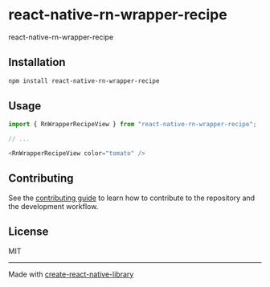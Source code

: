 # react-native-rn-wrapper-recipe

react-native-rn-wrapper-recipe

## Installation


```sh
npm install react-native-rn-wrapper-recipe
```


## Usage


```js
import { RnWrapperRecipeView } from "react-native-rn-wrapper-recipe";

// ...

<RnWrapperRecipeView color="tomato" />
```


## Contributing

See the [contributing guide](CONTRIBUTING.md) to learn how to contribute to the repository and the development workflow.

## License

MIT

---

Made with [create-react-native-library](https://github.com/callstack/react-native-builder-bob)
